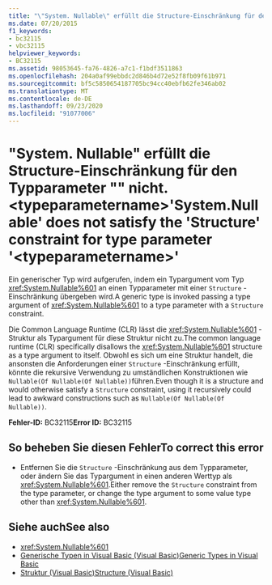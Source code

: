 ```yaml
---
title: "\"System. Nullable\" erfüllt die Structure-Einschränkung für den Typparameter \"\" nicht. <typeparametername>"
ms.date: 07/20/2015
f1_keywords:
- bc32115
- vbc32115
helpviewer_keywords:
- BC32115
ms.assetid: 98053645-fa76-4826-a7c1-f1bdf3511863
ms.openlocfilehash: 204a0af99ebbdc2d846b4d72e52f8fb09f61b971
ms.sourcegitcommit: bf5c5850654187705bc94cc40ebfb62fe346ab02
ms.translationtype: MT
ms.contentlocale: de-DE
ms.lasthandoff: 09/23/2020
ms.locfileid: "91077006"
---
```

# <a name="systemnullable-does-not-satisfy-the-structure-constraint-for-type-parameter-typeparametername"></a><span data-ttu-id="3cda5-102">"System. Nullable" erfüllt die Structure-Einschränkung für den Typparameter "" nicht. \<typeparametername></span><span class="sxs-lookup"><span data-stu-id="3cda5-102">'System.Nullable' does not satisfy the 'Structure' constraint for type parameter '\<typeparametername>'</span></span>

<span data-ttu-id="3cda5-103">Ein generischer Typ wird aufgerufen, indem ein Typargument vom Typ <xref:System.Nullable%601> an einen Typparameter mit einer `Structure` -Einschränkung übergeben wird.</span><span class="sxs-lookup"><span data-stu-id="3cda5-103">A generic type is invoked passing a type argument of <xref:System.Nullable%601> to a type parameter with a `Structure` constraint.</span></span>  
  
 <span data-ttu-id="3cda5-104">Die Common Language Runtime (CLR) lässt die <xref:System.Nullable%601> -Struktur als Typargument für diese Struktur nicht zu.</span><span class="sxs-lookup"><span data-stu-id="3cda5-104">The common language runtime (CLR) specifically disallows the <xref:System.Nullable%601> structure as a type argument to itself.</span></span> <span data-ttu-id="3cda5-105">Obwohl es sich um eine Struktur handelt, die ansonsten die Anforderungen einer `Structure` -Einschränkung erfüllt, könnte die rekursive Verwendung zu umständlichen Konstruktionen wie `Nullable(Of Nullable(Of Nullable))`führen.</span><span class="sxs-lookup"><span data-stu-id="3cda5-105">Even though it is a structure and would otherwise satisfy a `Structure` constraint, using it recursively could lead to awkward constructions such as `Nullable(Of Nullable(Of Nullable))`.</span></span>  
  
 <span data-ttu-id="3cda5-106">**Fehler-ID:** BC32115</span><span class="sxs-lookup"><span data-stu-id="3cda5-106">**Error ID:** BC32115</span></span>  
  
## <a name="to-correct-this-error"></a><span data-ttu-id="3cda5-107">So beheben Sie diesen Fehler</span><span class="sxs-lookup"><span data-stu-id="3cda5-107">To correct this error</span></span>  
  
- <span data-ttu-id="3cda5-108">Entfernen Sie die `Structure` -Einschränkung aus dem Typparameter, oder ändern Sie das Typargument in einen anderen Werttyp als <xref:System.Nullable%601>.</span><span class="sxs-lookup"><span data-stu-id="3cda5-108">Either remove the `Structure` constraint from the type parameter, or change the type argument to some value type other than <xref:System.Nullable%601>.</span></span>  
  
## <a name="see-also"></a><span data-ttu-id="3cda5-109">Siehe auch</span><span class="sxs-lookup"><span data-stu-id="3cda5-109">See also</span></span>

- <xref:System.Nullable%601>
- [<span data-ttu-id="3cda5-110">Generische Typen in Visual Basic (Visual Basic)</span><span class="sxs-lookup"><span data-stu-id="3cda5-110">Generic Types in Visual Basic</span></span>](../programming-guide/language-features/data-types/generic-types.md)
- [<span data-ttu-id="3cda5-111">Struktur (Visual Basic)</span><span class="sxs-lookup"><span data-stu-id="3cda5-111">Structure (Visual Basic)</span></span>](../language-reference/statements/structure-statement.md)

